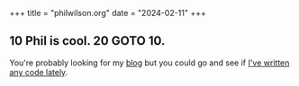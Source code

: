 +++
title = "philwilson.org"
date = "2024-02-11"
+++

## 10 Phil is cool. 20 GOTO 10.

You're probably looking for my [blog](/blog/) but you could go and see if <a href="https://github.com/pipwilson/" rel="me">I've written any code lately</a>.
